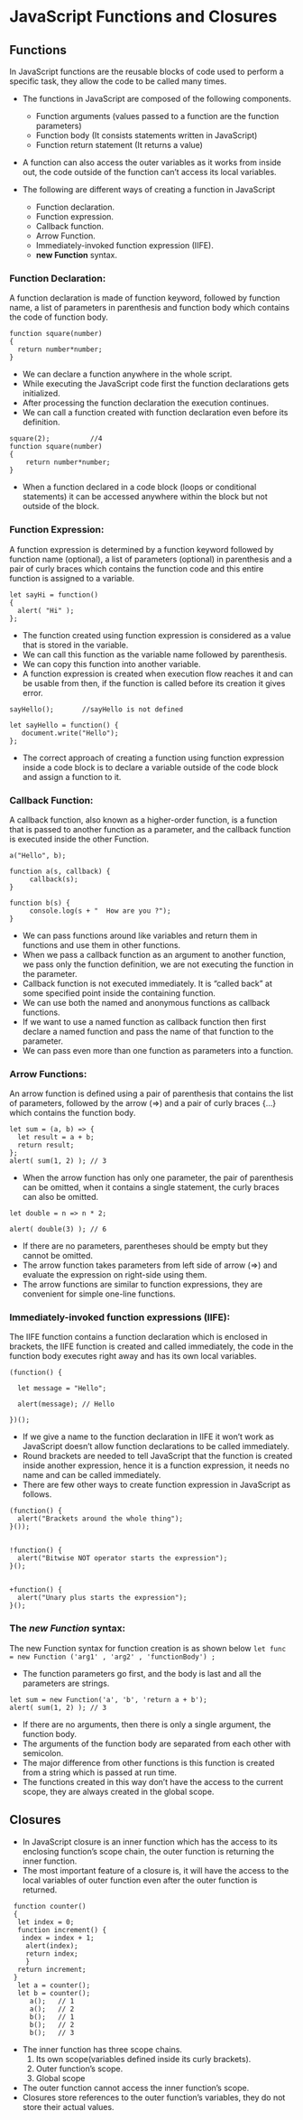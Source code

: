 # JavaScript Functions and Closures #

## Functions ##
In JavaScript functions are the reusable blocks of code used to perform a specific task, they allow the code to be called many times.
- The functions in JavaScript are composed of the following components.
  - Function arguments  (values passed to a function are the function parameters)
  - Function body  (It consists statements written in JavaScript)
  - Function return statement  (It returns a value)
- A function can also access the outer variables as it works from inside out, the code outside of the function can’t access its local     variables.

- The following are different ways of creating a function in JavaScript

  - Function declaration.
  - Function expression.
  - Callback function.
  - Arrow Function.
  - Immediately-invoked function expression (IIFE).
  - **new Function** syntax.
 
 ### Function Declaration: ###
A function declaration is made of function keyword, followed by function name, a list of parameters in parenthesis and function body which contains the code of function body. 
 
 ```
 function square(number)
{
   return number*number;
}
```
- We can declare a function anywhere in the whole script.
- While executing the JavaScript code first the function declarations gets initialized.
- After processing the function declaration the execution continues.
- We can call a function created with function declaration even before its definition.

```
square(2);          //4
function square(number)
{
    return number*number;
}
```
- When a function declared in a code block (loops or conditional statements) it can be accessed anywhere within the block but not outside of the block.

### Function Expression: ###

A function expression is determined by a function keyword followed by function name (optional), a list of parameters (optional) in parenthesis and a pair of curly braces which contains the function code and this entire function is assigned to a variable.

```
let sayHi = function() 
{
  alert( "Hi" );
};
```
- The function created using function expression is considered as a value that is stored in the variable.
- We can call this function as the variable name followed by parenthesis.
- We can copy this function into another variable.
- A function expression is created when execution flow reaches it and can be usable from then, if the function is called before its       creation it gives error.
```
sayHello();       //sayHello is not defined

let sayHello = function() {
   document.write("Hello");
};
```
- The correct approach of creating a function using function expression inside a code block is to declare a variable outside of the code   block and assign a function to it.

### Callback Function: ###

A callback function, also known as a higher-order function, is a function that is passed to another function as a parameter, and the callback function is executed inside the other Function.

```
a("Hello", b);

function a(s, callback) {
     callback(s);
}

function b(s) {
     console.log(s + "  How are you ?");
}
```
- We can pass functions around like variables and return them in functions and use them in other functions.
- When we pass a callback function as an argument to another function, we pass only the function definition, we are not executing the     function in the parameter.
- Callback function is not executed immediately. It is “called back” at some specified point inside the containing function.
- We can use both the named and anonymous functions as callback functions.
- If we want to use a named function as callback function then first declare a named function and pass the name of that function to the   parameter.
- We can pass even more than one function as parameters into a function.
 
 
 ### Arrow Functions: ###

An arrow function is defined using a pair of parenthesis that contains the list of parameters, followed by the arrow (=>) and a pair of curly braces {...} which contains the function body.

```
let sum = (a, b) => {  
  let result = a + b;
  return result;
};
alert( sum(1, 2) ); // 3
```
- When the arrow function has only one parameter, the pair of parenthesis can be omitted, when it contains a single statement, the curly   braces can also be omitted.

```
let double = n => n * 2;

alert( double(3) ); // 6
```
- If there are no parameters, parentheses should be empty but they cannot be omitted.
- The arrow function takes parameters from left side of arrow (=>) and evaluate the expression on right-side using them.
- The arrow functions are similar to function expressions, they are convenient for simple one-line functions.


### Immediately-invoked function expressions (IIFE): ###

The IIFE function contains a function declaration which is enclosed in brackets, the IIFE function is created and called immediately, the code in the function body executes right away and has its own local variables.

```
(function() {

  let message = "Hello";

  alert(message); // Hello

})();
```
- If we give a name to the function declaration in IIFE it won’t work as JavaScript doesn’t allow function declarations to be called       immediately.
- Round brackets are needed to tell JavaScript that the function is created inside another expression, hence it is a function             expression, it needs no name and can be called immediately.
- There are few other ways to create function expression in JavaScript as follows.
```
(function() {
  alert("Brackets around the whole thing");
}());


!function() {
  alert("Bitwise NOT operator starts the expression");
}();


+function() {
  alert("Unary plus starts the expression");
}();
```

### The _new Function_ syntax: ###

The new Function syntax for function creation is as shown below
` let func = new Function ('arg1' , 'arg2' , 'functionBody') ; `
- The function parameters go first, and the body is last and all the parameters are strings.
```
let sum = new Function('a', 'b', 'return a + b');
alert( sum(1, 2) ); // 3
```
- If there are no arguments, then there is only a single argument, the function body.
- The arguments of the function body are separated from each other with semicolon.
- The major difference from other functions is this function is created from a string which is passed at run time.
- The functions created in this way don’t have the access to the current scope, they are always created in the global scope.




## Closures ##

- In JavaScript closure is an inner function which has the access to its enclosing function’s scope chain, the outer function is           returning the inner function.
- The most important feature of a closure is, it will have the access to the local variables of outer function even after the outer       function is returned.

```
 function counter() 
 {
  let index = 0;
  function increment() {
   index = index + 1;
    alert(index);
    return index;
    }
  return increment;
 }
  let a = counter();    
  let b = counter();    
     a();   // 1
     a();   // 2
     b();   // 1
     b();   // 2
     b();   // 3    
```
- The inner function has three scope chains.
  1. Its own scope(variables defined inside its curly brackets).
  2. Outer function’s scope.
  3. Global scope
- The outer function cannot access the inner function’s scope.
- Closures store references to the outer function’s variables, they do not store their actual values.
  
 
